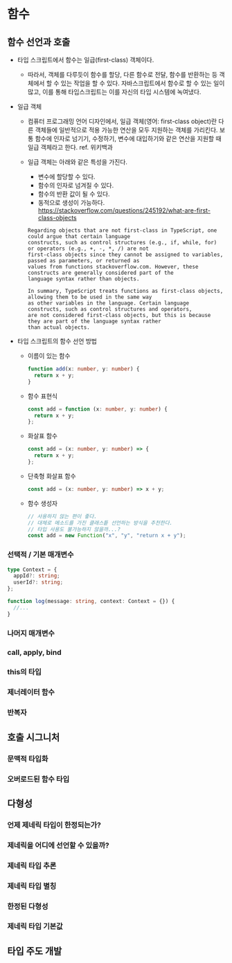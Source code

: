 # 함수

## 함수 선언과 호출

- 타입 스크립트에서 함수는 일급(first-class) 객체이다.

  - 따라서, 객체를 다루듯이 함수를 할당, 다른 함수로 전달, 함수를 반환하는 등 객체에서 할 수 있는 작업을 할 수 있다. 자바스크립트에서 함수로 할 수 있는 일이 많고, 이를 통해 타입스크립트는 이를 자신의 타입 시스템에 녹여냈다.

- 일급 객체

  - 컴퓨터 프로그래밍 언어 디자인에서, 일급 객체(영어: first-class object)란 다른 객체들에 일반적으로 적용 가능한 연산을 모두 지원하는 객체를 가리킨다. 보통 함수에 인자로 넘기기, 수정하기, 변수에 대입하기와 같은 연산을 지원할 때 일급 객체라고 한다. ref. 위키백과
  - 일급 객체는 아래와 같은 특성을 가진다.

    - 변수에 할당할 수 있다.
    - 함수의 인자로 넘겨질 수 있다.
    - 함수의 반환 값이 될 수 있다.
    - 동적으로 생성이 가능하다.
      https://stackoverflow.com/questions/245192/what-are-first-class-objects

    ```
    Regarding objects that are not first-class in TypeScript, one could argue that certain language
    constructs, such as control structures (e.g., if, while, for) or operators (e.g., +, -, *, /) are not
    first-class objects since they cannot be assigned to variables, passed as parameters, or returned as
    values from functions stackoverflow.com. However, these constructs are generally considered part of the
    language syntax rather than objects.

    In summary, TypeScript treats functions as first-class objects, allowing them to be used in the same way
    as other variables in the language. Certain language constructs, such as control structures and operators,
    are not considered first-class objects, but this is because they are part of the language syntax rather
    than actual objects.
    ```

- 타입 스크립트의 함수 선언 방법
  - 이름이 있는 함수
    ```typescript
    function add(x: number, y: number) {
      return x + y;
    }
    ```
  - 함수 표현식
    ```typescript
    const add = function (x: number, y: number) {
      return x + y;
    };
    ```
  - 화살표 함수
    ```typescript
    const add = (x: number, y: number) => {
      return x + y;
    };
    ```
  - 단축형 화살표 함수
    ```typescript
    const add = (x: number, y: number) => x + y;
    ```
  - 함수 생성자
    ```typescript
    // 사용하지 않는 편이 좋다.
    // 대체로 메소드를 가진 클래스틑 선언하는 방식을 추천한다.
    // 타입 사용도 불가능하지 않을까...?
    const add = new Function("x", "y", "return x + y");
    ```

### 선택적 / 기본 매개변수

```typescript
type Context = {
  appId?: string;
  userId?: string;
};

function log(message: string, context: Context = {}) {
  //...
}
```

### 나머지 매개변수

### call, apply, bind

### this의 타입

### 제너레이터 함수

### 반복자

## 호출 시그니처

### 문맥적 타입화

### 오버로드된 함수 타입

## 다형성

### 언제 제네릭 타입이 한정되는가?

### 제네릭을 어디에 선언할 수 있을까?

### 제네릭 타입 추론

### 제네릭 타입 별칭

### 한정된 다형성

### 제네릭 타입 기본값

## 타입 주도 개발
